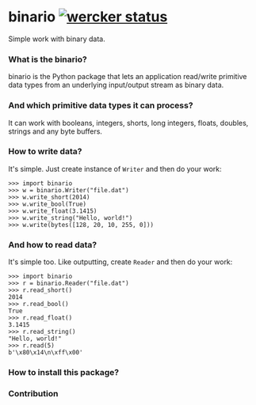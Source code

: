 binario [![wercker status](https://app.wercker.com/status/82a298a17050f435db99ef625e569a38/s "wercker status")](https://app.wercker.com/project/bykey/82a298a17050f435db99ef625e569a38)
======
Simple work with binary data.

### What is the binario?
binario is the Python package that lets an application read/write primitive data types from an underlying input/output stream as binary data.

### And which primitive data types it can process?
It can work with booleans, integers, shorts, long integers, floats, doubles, strings and any byte buffers.

### How to write data?
It's simple. Just create instance of `Writer` and then do your work:

    >>> import binario
    >>> w = binario.Writer("file.dat")
    >>> w.write_short(2014)
    >>> w.write_bool(True)
    >>> w.write_float(3.1415)
    >>> w.write_string("Hello, world!")
    >>> w.write(bytes([128, 20, 10, 255, 0]))


### And how to read data?
It's simple too. Like outputting, create `Reader` and then do your work:

    >>> import binario
    >>> r = binario.Reader("file.dat")
    >>> r.read_short()
    2014
    >>> r.read_bool()
    True
    >>> r.read_float()
    3.1415
    >>> r.read_string()
    "Hello, world!"
    >>> r.read(5)
    b'\x80\x14\n\xff\x00'


### How to install this package?

### Contribution
